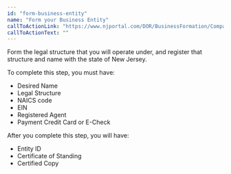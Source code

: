 ```yaml
---
id: "form-business-entity"
name: "Form your Business Entity"
callToActionLink: "https://www.njportal.com/DOR/BusinessFormation/CompanyInformation/BusinessName"
callToActionText: ""
---
```


Form the legal structure that you will operate under, and register that structure and name with the state of New Jersey.
        
To complete this step, you must have:
- Desired Name
- Legal Structure
- NAICS code
- EIN
- Registered Agent
- Payment Credit Card or E-Check

After you complete this step, you will have:
- Entity ID
- Certificate of Standing
- Certified Copy
